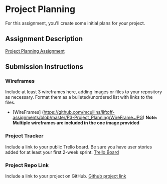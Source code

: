 # Project Planning
For this assignment, you'll create some initial plans for your project.

## Assignment Description
[Project Planning Assignment](https://education.launchcode.org/liftoff/modules/assignments/project-planning)

## Submission Instructions

### Wireframes

Include at least 3 wireframes here, adding images or files to your repository as necessary. Format them as a bulleted/unordered list with links to the files.
* [WireFrames] (https://github.com/mcullins/liftoff-assignments/blob/master/P3-Project_Planning/WireFrame.JPG)
**Note: Multiple wireframes are included in the one image provided**

### Project Tracker

Include a link to your public Trello board. Be sure you have user stories added for at least your first 2-week sprint.
[Trello Board](https://trello.com/b/o910BQyV/cycling-project)

### Project Repo Link

Include a link to your project on GitHub.
[Github project link](https://github.com/mcullins/cycling-report)
